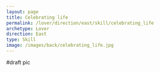 ```yaml
---
layout: page
title: Celebrating life
permalink: /lover/direction/east/skill/celebrating_life
archetype: Lover
direction: East
type: Skill
image: /images/back/celebrating_life.jpg
---
```

#draft pic
